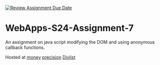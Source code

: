 [![Review Assignment Due Date](https://classroom.github.com/assets/deadline-readme-button-24ddc0f5d75046c5622901739e7c5dd533143b0c8e959d652212380cedb1ea36.svg)](https://classroom.github.com/a/cdqffI9o)
# WebApps-S24-Assignment-7
An assignment on java script modifying the DOM and using anonymous callback functions.

Hosted at
[money](https://44-563-web-apps-s24.github.io/44563-webapps-s24-assignment7-CamSund02/money)
[precision](https://44-563-web-apps-s24.github.io/44563-webapps-s24-assignment7-CamSund02/precision)
[Divlist](https://44-563-web-apps-s24.github.io/44563-webapps-s24-assignment7-CamSund02/divlist)
